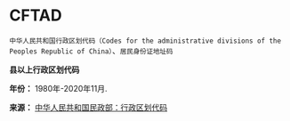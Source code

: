 # CFTAD
`中华人民共和国行政区划代码（Codes for the administrative divisions of the Peoples Republic of China）`、`居民身份证地址码`  
  
**县以上行政区划代码**  

  
**年份：** 1980年-2020年11月.  

  
**来源：** [中华人民共和国民政部：行政区划代码](http://www.mca.gov.cn/article/sj/xzqh/)
